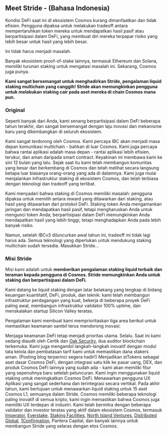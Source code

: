 ## Meet Stride - (Bahasa Indonesia)

Kondisi DeFi saat ini di ekosistem Cosmos kurang dimanfaatkan dan tidak efisien. Pengguna dipaksa untuk melakukan tradeoff antara mempertaruhkan token mereka untuk mendapatkan hasil pasif atau berpartisipasi dalam DeFi, yang membuat diri mereka terpapar risiko yang lebih besar untuk hasil yang lebih besar.

Ini tidak harus menjadi masalah.

Banyak ekosistem proof-of-stake lainnya, termasuk Ethereum dan Solana, memiliki turunan staking untuk mengatasi masalah ini. Sekarang, Cosmos juga punya.

**Kami sangat bersemangat untuk menghadirkan Stride, pengalaman liquid staking multichain yang canggih! Stride akan memungkinkan pengguna untuk melakukan staking cair pada aset mereka di chain Cosmos mana pun.**

### Original

Seperti banyak dari Anda, kami senang berpartisipasi dalam DeFi beberapa tahun terakhir, dan sangat bersemangat dengan laju inovasi dan mekanisme baru yang dikembangkan di seluruh ekosistem.

Kami sangat terdorong oleh Cosmos. Kami percaya IBC akan menjadi masa depan komunikasi multichain - bahkan di luar Cosmos. Kami juga percaya bahwa rantai aplikasi adalah masa depan - rantai aplikasi lebih efisien, terukur, dan aman daripada smart contract. Keyakinan ini membawa kami ke sini 12 bulan yang lalu. Sejak saat itu kami telah membangun komunitas yang besar dan berkembang di Cosmos dan telah melihat secara langsung betapa luar biasanya orang-orang yang ada di dalamnya. Kami juga mulai menjalankan infrastruktur staking di ekosistem Cosmos, dan telah terbiasa dengan teknologi dan tradeoff yang terlibat.

Kami menyadari bahwa staking di Cosmos memiliki masalah: pengguna dipaksa untuk memilih antara reward yang ditawarkan dari staking, atau hasil yang ditawarkan dari protokol DeFi. Staking token Anda mengamankan jaringan dan mendapatkan hasil pasif, tetapi mengharuskan Anda untuk mengunci token Anda; berpartisipasi dalam DeFi memungkinkan Anda mendapatkan hasil yang lebih tinggi, tetapi menghadapkan Anda pada lebih banyak risiko.

Namun, setelah IBCv3 diluncurkan awal tahun ini, tradeoff ini tidak lagi harus ada. Semua teknologi yang diperlukan untuk mendukung staking multichain sudah tersedia. Masukkan Stride...

### Misi Stride

Misi kami adalah untuk **memberikan pengalaman staking liquid terbaik dan teraman kepada pengguna di Cosmos. Stride memungkinkan Anda untuk staking dan berpartisipasi dalam DeFi.**

Kami datang ke liquid staking dengan latar belakang yang lengkap di bidang keuangan kuantitatif, DeFi, produk, dan teknik: kami telah membangun infrastruktur perdagangan yang kuat, bekerja di beberapa proyek DeFi paling awal, membangun infrastruktur validator 100% uptime, dan menskalakan startup Silicon Valley teratas.

Pengalaman kami membuat kami memprioritaskan tiga area berikut untuk memastikan keamanan sambil terus mendorong inovasi:

Menjaga keamanan DeFi tetap menjadi prioritas utama. Selalu. Saat ini kami sedang diaudit oleh Certik dan [Oak Security](https://www.oaksecurity.io/), dua auditor blockchain terkemuka. Kami juga mengambil langkah-langkah inovatif dengan modul tata kelola dan pembatasan tarif kami untuk memastikan dana stakers aman.  (Posting blog terperinci segera hadir!)
Menjadikan stTokens sebagai aset dasar Cosmos DeFi, dengan integrasi satu klik ke pasar uang, DEX, dan produk Cosmos DeFi lainnya yang sudah ada - kami akan memiliki fitur yang sepenuhnya baru setelah peluncuran. Kami ingin menggunakan liquid staking untuk meningkatkan Cosmos DeFi.
Menawarkan pengguna UX Aplikasi yang sangat sederhana dan terintegrasi secara vertikal. Pada akhir tahun, kami bertujuan untuk menawarkan liquid staking untuk 15 aset Cosmos L1, semuanya dalam Stride. Cosmos memiliki beberapa teknologi paling inovatif di semua kripto, kami ingin memastikan bahwa Cosmos juga memiliki UX terdepan di industri.
Kami telah bermitra dengan beberapa validator dan investor teratas yang aktif dalam ekosistem Cosmos, termasuk [Imperator](https://imperator.co/), [Everstake](https://everstake.one/), [Staking Facilities](https://stakingfacilities.com/), [North Island Ventures](https://www.northisland.ventures/), [Distributed Global](https://distributedglobal.com/), [1Confirmation](https://www.1confirmation.com/about), Pantera Capital, dan banyak lainnya untuk membangun Stride yang selaras dengan etos Cosmos.